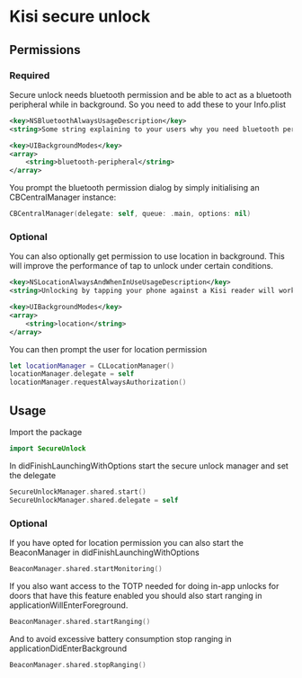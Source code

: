 # Kisi secure unlock

## Permissions

### Required
Secure unlock needs bluetooth permission and be able to act as a bluetooth peripheral while in background.
So you need to add these to your Info.plist

```xml
<key>NSBluetoothAlwaysUsageDescription</key>
<string>Some string explaining to your users why you need bluetooth permission.</string>
```

```xml
<key>UIBackgroundModes</key>
<array>
    <string>bluetooth-peripheral</string>
</array>
```

You prompt the bluetooth permission dialog by simply initialising an CBCentralManager instance:
```swift
CBCentralManager(delegate: self, queue: .main, options: nil)
```

### Optional
You can also optionally get permission to use location in background. This will improve the performance of tap to unlock under certain conditions.

```xml
<key>NSLocationAlwaysAndWhenInUseUsageDescription</key>
<string>Unlocking by tapping your phone against a Kisi reader will work better with always permission. Kisi doesn&apos;t store or share your location data.</string>
```

```xml
<key>UIBackgroundModes</key>
<array>
    <string>location</string>
</array>
```

You can then prompt the user for location permission
```swift
let locationManager = CLLocationManager()
locationManager.delegate = self
locationManager.requestAlwaysAuthorization()
```

## Usage
Import the package

```swift
import SecureUnlock
```

In didFinishLaunchingWithOptions start the secure unlock manager and set the delegate
```swift
SecureUnlockManager.shared.start()
SecureUnlockManager.shared.delegate = self
```

### Optional
If you have opted for location permission you can also start the BeaconManager in didFinishLaunchingWithOptions

```swift
BeaconManager.shared.startMonitoring()
```

If you also want access to the TOTP needed for doing in-app unlocks for doors that have this feature enabled you should also start ranging in applicationWillEnterForeground.

```swift
BeaconManager.shared.startRanging()
```

And to avoid excessive battery consumption stop ranging in applicationDidEnterBackground
```swift
BeaconManager.shared.stopRanging()
```

